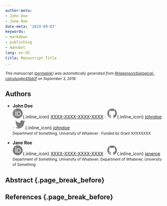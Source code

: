 ```yaml
---
author-meta:
- John Doe
- Jane Roe
date-meta: '2019-09-03'
keywords:
- markdown
- publishing
- manubot
lang: en-US
title: Manuscript Title
...
```







<small><em>
This manuscript
([permalink](https://RHagenson.github.io/biological-calculus/v/e45bb1f584d6a2c2514b90f8a82d224904006fe5/))
was automatically generated
from [RHagenson/biological-calculus@e45bb1f](https://github.com/RHagenson/biological-calculus/tree/e45bb1f584d6a2c2514b90f8a82d224904006fe5)
on September 3, 2019.
</em></small>

## Authors



+ **John Doe**<br>
    ![ORCID icon](images/orcid.svg){.inline_icon}
    [XXXX-XXXX-XXXX-XXXX](https://orcid.org/XXXX-XXXX-XXXX-XXXX)
    · ![GitHub icon](images/github.svg){.inline_icon}
    [johndoe](https://github.com/johndoe)
    · ![Twitter icon](images/twitter.svg){.inline_icon}
    [johndoe](https://twitter.com/johndoe)<br>
  <small>
     Department of Something, University of Whatever
     · Funded by Grant XXXXXXXX
  </small>

+ **Jane Roe**<br>
    ![ORCID icon](images/orcid.svg){.inline_icon}
    [XXXX-XXXX-XXXX-XXXX](https://orcid.org/XXXX-XXXX-XXXX-XXXX)
    · ![GitHub icon](images/github.svg){.inline_icon}
    [janeroe](https://github.com/janeroe)<br>
  <small>
     Department of Something, University of Whatever; Department of Whatever, University of Something
  </small>



## Abstract {.page_break_before}




## References {.page_break_before}

<!-- Explicitly insert bibliography here -->
<div id="refs"></div>
